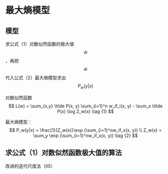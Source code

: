 # 最大熵模型

## 模型

求公式（1）对数似然函数的极大值$$\hat w$$，再把$$\hat w$$代入公式（2）最大熵模型求出$$P_w(y|x)$$  

对数似然函数  
$$
L(w) = \sum_{x,y} \tilde P(x, y) \sum_{i=1}^n w_if_i(x, y) - \sum_x \tilde P(x) \log Z_w(x)   \tag {1}
$$


最大熵模型：  
$$
P_w(y|x) = \frac{1}{Z_w(x)}\exp (\sum_{i=1}^nw_if_x(x, y))   \\
Z_w(x) = \sum_y \exp (\sum_{i=1}^nw_if_x(x, y)) \tag {2}
$$

## 求公式（1）对数似然函数极大值的算法

改进的迭代尺度法（IIS） 